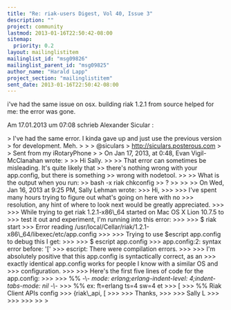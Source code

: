 ```yaml
---
title: "Re: riak-users Digest, Vol 40, Issue 3"
description: ""
project: community
lastmod: 2013-01-16T22:50:42-08:00
sitemap:
  priority: 0.2
layout: mailinglistitem
mailinglist_id: "msg09826"
mailinglist_parent_id: "msg09825"
author_name: "Harald Lapp"
project_section: "mailinglistitem"
sent_date: 2013-01-16T22:50:42-08:00
---
```



i've had the same issue on osx. building riak 1.2.1 from source helped for me: 
the error was gone.


Am 17.01.2013 um 07:08 schrieb Alexander Sicular :

&gt; I've had the same error. I kinda gave up and just use the previous version 
&gt; for development. Meh. 
&gt; 
&gt; 
&gt; @siculars
&gt; http://siculars.posterous.com
&gt; 
&gt; Sent from my iRotaryPhone
&gt; 
&gt; On Jan 17, 2013, at 0:48, Evan Vigil-McClanahan  wrote:
&gt; 
&gt;&gt; Hi Sally.
&gt;&gt; 
&gt;&gt; That error can sometimes be misleading. It's quite likely that
&gt;&gt; there's nothing wrong with your app.config, but there is something
&gt;&gt; wrong with nodetool.
&gt;&gt; 
&gt;&gt; What is the output when you run:
&gt;&gt; bash -x riak chkconfig
&gt;&gt; ?
&gt;&gt; 
&gt;&gt; 
&gt;&gt; On Wed, Jan 16, 2013 at 9:25 PM, Sally Lehman  wrote:
&gt;&gt;&gt; Hi,
&gt;&gt;&gt; 
&gt;&gt;&gt; I've spent many hours trying to figure out what's going on here with no
&gt;&gt;&gt; resolution, any hint of where to look next would be greatly appreciated.
&gt;&gt;&gt; 
&gt;&gt;&gt; While trying to get riak 1.2.1-x86\\_64 started on Mac OS X Lion 10.7.5 to
&gt;&gt;&gt; test it out and experiment, I'm running into this error:
&gt;&gt;&gt; 
&gt;&gt;&gt; $ riak start
&gt;&gt;&gt; Error reading /usr/local/Cellar/riak/1.2.1-x86\\_64/libexec/etc/app.config
&gt;&gt;&gt; 
&gt;&gt;&gt; Trying to use $escript app.config to debug this I get:
&gt;&gt;&gt; 
&gt;&gt;&gt; $ escript app.config
&gt;&gt;&gt; app.config:2: syntax error before: '['
&gt;&gt;&gt; escript: There were compilation errors.
&gt;&gt;&gt; 
&gt;&gt;&gt; I'm absolutely positive that this app.config is syntactically correct, as an
&gt;&gt;&gt; exactly identical app.config works for people I know with a similar OS and
&gt;&gt;&gt; configuration.
&gt;&gt;&gt; 
&gt;&gt;&gt; Here's the first five lines of code for the app.config:
&gt;&gt;&gt; 
&gt;&gt;&gt; %% -\\*- mode: erlang;erlang-indent-level: 4;indent-tabs-mode: nil -\\*-
&gt;&gt;&gt; %% ex: ft=erlang ts=4 sw=4 et
&gt;&gt;&gt; [
&gt;&gt;&gt; %% Riak Client APIs config
&gt;&gt;&gt; {riak\\_api, [
&gt;&gt;&gt; 
&gt;&gt;&gt; Thanks,
&gt;&gt;&gt; 
&gt;&gt;&gt; Sally L
&gt;&gt;&gt; 
&gt;&gt;&gt; 
&gt;&gt;&gt; 
&gt;&gt; 
&gt; 

